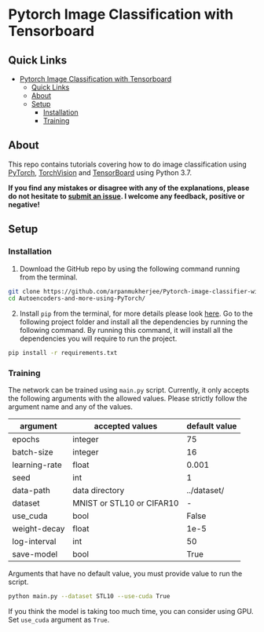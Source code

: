 # Pytorch Image Classification with Tensorboard

## Quick Links
- [Pytorch Image Classification with Tensorboard](#pytorch-image-classification-with-tensorboard)
	- [Quick Links](#quick-links)
	- [About](#about)
	- [Setup](#setup)
		- [Installation](#installation)
		- [Training](#training)

## About
This repo contains tutorials covering how to do image classification using [PyTorch](https://github.com/pytorch/pytorch), [TorchVision](https://github.com/pytorch/vision) and [TensorBoard](https://github.com/tensorflow/tensorboard) using Python 3.7.

**If you find any mistakes or disagree with any of the explanations, please do not hesitate to [submit an issue](https://github.com/arpanmukherjee/Pytorch-image-classifier-with-Tensorboard/issues/new). I welcome any feedback, positive or negative!**

## Setup
### Installation
1. Download the GitHub repo by using the following command running from the terminal.
```bash
git clone https://github.com/arpanmukherjee/Pytorch-image-classifier-with-Tensorboard
cd Autoencoders-and-more-using-PyTorch/
```

2. Install `pip` from the terminal, for more details please look [here](https://pypi.org/project/pip/). Go to the following project folder and install all the dependencies by running the following command. By running this command, it will install all the dependencies you will require to run the project.
```bash
pip install -r requirements.txt
```

### Training
The network can be trained using `main.py` script. Currently, it only accepts the following arguments with the allowed values. Please strictly follow the argument name and any of the values.

| argument | accepted values | default value |
|--|--|--|
| epochs | integer | 75 |
| batch-size | integer | 16 |
| learning-rate | float | 0.001 |
| seed | int | 1 |
| data-path | data directory | ../dataset/ |
| dataset | MNIST or STL10 or CIFAR10 | - |
| use_cuda | bool | False |
| weight-decay | float | 1e-5 |
| log-interval | int | 50 |
| save-model | bool | True |

Arguments that have no default value, you must provide value to run the script.
```bash
python main.py --dataset STL10 --use-cuda True
```
If you think the model is taking too much time, you can consider using GPU. Set `use_cuda` argument as `True`.

